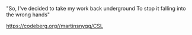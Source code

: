 "So, I've decided to take my work back underground
To stop it falling into the wrong hands"

https://codeberg.org//martinsnygg/CSL
